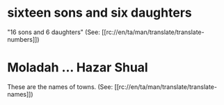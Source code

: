 # sixteen sons and six daughters

"16 sons and 6 daughters" (See: [[rc://en/ta/man/translate/translate-numbers]])

# Moladah ... Hazar Shual

These are the names of towns. (See: [[rc://en/ta/man/translate/translate-names]])